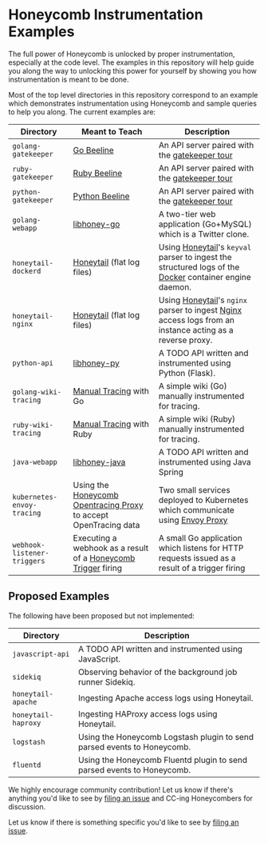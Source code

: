 # Honeycomb Instrumentation Examples

The full power of Honeycomb is unlocked by proper instrumentation, especially at
the code level. The examples in this repository will help guide you
along the way to unlocking this power for yourself by showing you how
instrumentation is meant to be done.

Most of the top level directories in this repository correspond to an example
which demonstrates instrumentation using Honeycomb and sample queries to help
you along. The current examples are:

| Directory | Meant to Teach | Description |
| --- | --- | --- |
| `golang-gatekeeper` | [Go Beeline](https://docs.honeycomb.io/getting-data-in/beelines/go-beeline/) | An API server paired with the [gatekeeper tour](https://ui.honeycomb.io/quickstart/datasets/gatekeeper-tour) |
| `ruby-gatekeeper` | [Ruby Beeline](https://docs.honeycomb.io/getting-data-in/beelines/ruby-beeline/) | An API server paired with the [gatekeeper tour](https://ui.honeycomb.io/quickstart/datasets/gatekeeper-tour) |
| `python-gatekeeper` | [Python Beeline](https://docs.honeycomb.io/getting-data-in/beelines/python-beeline/) | An API server paired with the [gatekeeper tour](https://ui.honeycomb.io/quickstart/datasets/gatekeeper-tour) |
| `golang-webapp` | [libhoney-go](https://docs.honeycomb.io/sdk/go/) | A two-tier web application (Go+MySQL) which is a Twitter clone. |
| `honeytail-dockerd` | [Honeytail](https://docs.honeycomb.io/getting-data-in/honeytail/) (flat log files) | Using [Honeytail]()'s `keyval` parser to ingest the structured logs of the [Docker]() container engine daemon. |
| `honeytail-nginx` | [Honeytail](https://docs.honeycomb.io/getting-data-in/honeytail/) (flat log files) | Using [Honeytail]()'s `nginx` parser to ingest [Nginx]() access logs from an instance acting as a reverse proxy. |
| `python-api` | [libhoney-py](https://docs.honeycomb.io/sdk/python/) | A TODO API written and instrumented using Python (Flask). |
| `golang-wiki-tracing` | [Manual Tracing](https://docs.honeycomb.io/working-with-data/tracing/send-trace-data/#manual-tracing) with Go | A simple wiki (Go) manually instrumented for tracing. |
| `ruby-wiki-tracing` | [Manual Tracing](https://docs.honeycomb.io/working-with-data/tracing/send-trace-data/#manual-tracing) with Ruby | A simple wiki (Ruby) manually instrumented for tracing. |
| `java-webapp` | [libhoney-java](https://docs.honeycomb.io/sdk/java/) | A TODO API written and instrumented using Java Spring |
| `kubernetes-envoy-tracing` | Using the [Honeycomb Opentracing Proxy](https://github.com/honeycombio/honeycomb-opentracing-proxy) to accept OpenTracing data | Two small services deployed to Kubernetes which communicate using [Envoy Proxy](https://www.envoyproxy.io/) |
| `webhook-listener-triggers` | Executing a webhook as a result of a [Honeycomb Trigger](https://docs.honeycomb.io/working-with-data/triggers/) firing | A small Go application which listens for HTTP requests issued as a result of a trigger firing |

## Proposed Examples

The following have been proposed but not implemented:

| Directory | Description |
| --- | --- |
| `javascript-api` | A TODO API written and instrumented using JavaScript. |
| `sidekiq` | Observing behavior of the background job runner Sidekiq. |
| `honeytail-apache` | Ingesting Apache access logs using Honeytail. |
| `honeytail-haproxy` | Ingesting HAProxy access logs using Honeytail. |
| `logstash` | Using the Honeycomb Logstash plugin to send parsed events to Honeycomb. |
| `fluentd` | Using the Honeycomb Fluentd plugin to send parsed events to Honeycomb. |

We highly encourage community contribution! Let us know if there's anything you'd like to see
by [filing an issue](https://github.com/honeycombio/examples/issues/new) and CC-ing Honeycombers
for discussion.

Let us know if there is something specific you'd like to see by [filing an
issue](https://github.com/honeycombio/examples/issues/new).
